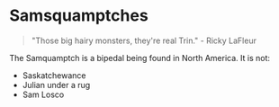 Samsquamptches
=====
>"Those big hairy monsters, they're real Trin." - Ricky LaFleur

The Samquamptch is a bipedal being found in North America. It is not:
- Saskatchewance
- Julian under a rug
- Sam Losco

